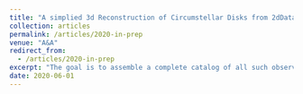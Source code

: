 ```yaml
---
title: "A simplied 3d Reconstruction of Circumstellar Disks from 2dData"
collection: articles
permalink: /articles/2020-in-prep
venue: "A&A"
redirect_from:
  - /articles/2020-in-prep
excerpt: "The goal is to assemble a complete catalog of all such observation that were conducted and published to date. The catalog will be combined with a web interface for easy access and basic statistical analysis. The goal is on the one hand to design an efficient tool for researchers, which can be easily queried, maintained and updated, and on the other hand a visualization experience for a general audience. One possibility that can be explored would be the (simplified) 3d reconstruction of circumstellar disks from 2d data."
date: 2020-06-01
---
```

